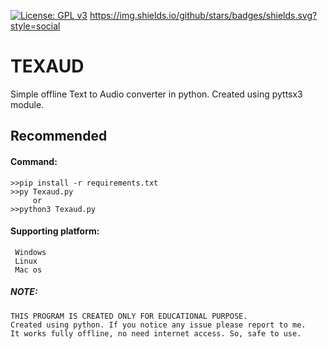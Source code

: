 [![License: GPL v3](https://img.shields.io/badge/License-GPLv3-blue.svg)](https://www.gnu.org/licenses/gpl-3.0)
https://img.shields.io/github/stars/badges/shields.svg?style=social

# TEXAUD
Simple offline Text to Audio converter in python. Created using pyttsx3 module.

## Recommended

#### Command:  

    >>pip install -r requirements.txt 
    >>py Texaud.py
         or
    >>python3 Texaud.py

#### Supporting platform:
     Windows
     Linux
     Mac os
     
##### NOTE:

    THIS PROGRAM IS CREATED ONLY FOR EDUCATIONAL PURPOSE.
    Created using python. If you notice any issue please report to me.
    It works fully offline, no need internet access. So, safe to use. 
 
